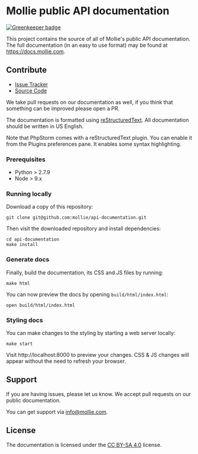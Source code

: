 # Mollie public API documentation

[![Greenkeeper badge](https://badges.greenkeeper.io/mollie/api-documentation.svg)](https://greenkeeper.io/)


This project contains the source of all of Mollie's public API documentation. The full documentation (in an easy to use
format) may be found at https://docs.mollie.com.

## Contribute

- [Issue Tracker](https://github.com/mollie/api-documentation/issues)
- [Source Code](https://github.com/mollie/api-documentation)

We take pull requests on our documentation as well, if you think that something can be improved please open a PR.

The documentation is formatted using [reStructuredText](http://www.sphinx-doc.org/en/master/rest.html). All
documentation should be written in US English.

Note that PhpStorm comes with a reStructuredText plugin. You can enable it from the Plugins preferences pane. It enables
some syntax highlighting.

### Prerequisites

- Python > 2.7.9
- Node > 9.x

### Running locally

Download a copy of this repository:

```
git clone git@github.com:mollie/api-documentation.git
```

Then visit the downloaded repository and install dependencies:

```
cd api-documentation
make install
```

### Generate docs

Finally, build the documentation, its CSS and JS files by running:

```
make html
```

You can now preview the docs by opening `build/html/index.html`:

```
open build/html/index.html
```

### Styling docs

You can make changes to the styling by starting a web server locally:

```
make start
```

Visit http://localhost:8000 to preview your changes. CSS & JS changes will appear without the need to refresh your 
browser.

## Support

If you are having issues, please let us know. We accept pull requests on our public documentation.

You can get support via info@mollie.com.

## License

The documentation is licensed under the [CC BY-SA 4.0](https://creativecommons.org/licenses/by-sa/4.0/?) license.
